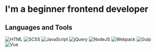 # I'm a beginner frontend developer

## Languages and Tools
![HTML](https://img.shields.io/badge/HTML-rgb(19,27,40)?style=for-the-badge&logo=HTML5)
![SCSS](https://img.shields.io/badge/SCSS-rgb(19,27,40)?style=for-the-badge&logo=SASS)
![JavaScript](https://img.shields.io/badge/JavaScript-rgb(19,27,40)?style=for-the-badge&logo=JavaScript)
![jQuery](https://img.shields.io/badge/jQuery-rgb(19,27,40)?style=for-the-badge&logo=jQuery)
![NodeJS](https://img.shields.io/badge/NodeJS-rgb(19,27,40)?style=for-the-badge&logo=Node.js)
![Webpack](https://img.shields.io/badge/Webpack-rgb(19,27,40)?style=for-the-badge&logo=Webpack)
![Gulp](https://img.shields.io/badge/Gulp-rgb(19,27,40)?style=for-the-badge&logo=Gulp)
![Vue](https://img.shields.io/badge/Vue-rgb(19,27,40)?style=for-the-badge&logo=Vue.js)